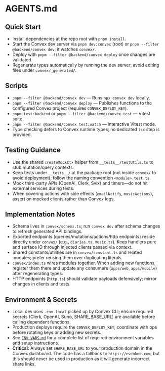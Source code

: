 # AGENTS.md

## Quick Start
- Install dependencies at the repo root with `pnpm install`.
- Start the Convex dev server via `pnpm dev:convex` (root) or `pnpm --filter @backend/convex dev`; it watches `convex/`.
- Deploy with `pnpm --filter @backend/convex deploy` once changes are validated.
- Regenerate types automatically by running the dev server; avoid editing files under `convex/_generated/`.

## Scripts
- `pnpm --filter @backend/convex dev` — Runs `npx convex dev` locally.
- `pnpm --filter @backend/convex deploy` — Publishes functions to the configured Convex project (requires `CONVEX_DEPLOY_KEY`).
- `pnpm test:backend` or `pnpm --filter @backend/convex test` — Vitest suite.
- `pnpm --filter @backend/convex test:watch` — Interactive Vitest mode.
- Type checking defers to Convex runtime types; no dedicated `tsc` step is provided.

## Testing Guidance
- Use the shared `createMockCtx` helper from `__tests__/testUtils.ts` to stub mutation/query contexts.
- Keep tests under `__tests__/` at the package root (not inside `convex/` to avoid deployment); follow the naming convention `<module>.test.ts`.
- Mock third-party APIs (OpenAI, Clerk, Svix) and timers—do not hit external services during tests.
- When covering actions with side effects (`emailNotify`, `musicActions`), assert on mocked clients rather than Convex logs.

## Implementation Notes
- Schema lives in `convex/schema.ts`; run `convex dev` after schema changes to refresh generated API bindings.
- Exported endpoints (queries/mutations/actions/http endpoints) reside directly under `convex/` (e.g., `diaries.ts`, `music.ts`). Keep handlers pure and surface IO through injected clients passed via context.
- Shared constants/utilities are in `convex/constant.ts` and related modules; prefer reusing them over duplicating literals.
- `convex/index.ts` wires modules together. When adding new functions, register them there and update any consumers (`apps/web`, `apps/mobile`) after regenerating types.
- HTTP endpoints (`http.ts`) should validate payloads defensively; mirror changes in clients and tests.

## Environment & Secrets
- Local dev uses `.env.local` picked up by Convex CLI; ensure required secrets (Clerk, OpenAI, Suno, SHARE_BASE_URL) are available before calling dependent functions.
- Production deploys require the `CONVEX_DEPLOY_KEY`; coordinate with ops before rotating keys or adding new secrets.
- See [`ENV_VARS.md`](docs/ENV_VARS.md) for a complete list of required environment variables and setup instructions.
- **Critical:** Always set `SHARE_BASE_URL` to your production domain in the Convex dashboard. The code has a fallback to `https://eveokee.com`, but this should never be used in production as it will generate incorrect share links.
